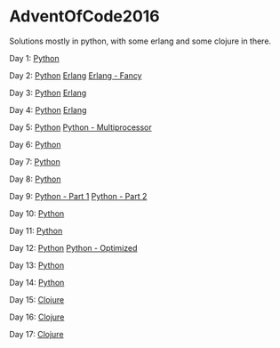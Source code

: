 # AdventOfCode2016

Solutions mostly in python, with some erlang and some clojure in there.

Day 1: [Python](1/map.py)

Day 2: [Python](2/code.py) [Erlang](2/src/part2.erl) [Erlang - Fancy](2/src/p2dirg.erl)

Day 3: [Python](3/run.py) [Erlang](3/src/day3.erl)

Day 4: [Python](4/decode.py) [Erlang](4/src/day4.erl)

Day 5: [Python](5/run.py) [Python - Multiprocessor](5/run2.py)

Day 6: [Python](6/run.py)

Day 7: [Python](7/run.py)

Day 8: [Python](8/run.py)

Day 9: [Python - Part 1](9/run.py) [Python - Part 2](9/run2.py)

Day 10: [Python](10/run.py)

Day 11: [Python](11/run.py)

Day 12: [Python](12/run.py) [Python - Optimized](12/run2.py)

Day 13: [Python](13/run.py)

Day 14: [Python](14/run.py)

Day 15: [Clojure](Clojure/day15.clj)

Day 16: [Clojure](Clojure/day16.clj)

Day 17: [Clojure](Clojure/day17.clj)